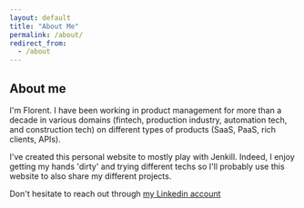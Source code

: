 ```yaml
---
layout: default
title: "About Me"
permalink: /about/
redirect_from:
  - /about
---
```


## About me

I'm Florent. I have been working in product management for more than a decade in various domains (fintech, production industry, automation tech, and construction tech) on different types of products (SaaS, PaaS, rich clients, APIs).

I've created this personal website to mostly play with Jenkill. Indeed, I enjoy getting my hands 'dirty' and trying different techs so I'll probably use this website to also share my different projects.

Don't hesitate to reach out through [my Linkedin account](https://www.linkedin.com/in/florent-sarat/)
